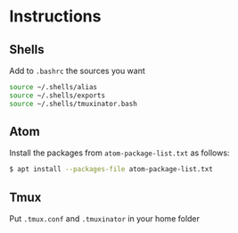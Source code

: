 # Instructions

## Shells

Add to `.bashrc` the sources you want
```bash
source ~/.shells/alias
source ~/.shells/exports
source ~/.shells/tmuxinator.bash
```

## Atom

Install the packages from `atom-package-list.txt` as follows:

```bash
$ apt install --packages-file atom-package-list.txt
```

## Tmux

Put `.tmux.conf` and `.tmuxinator` in your home folder
